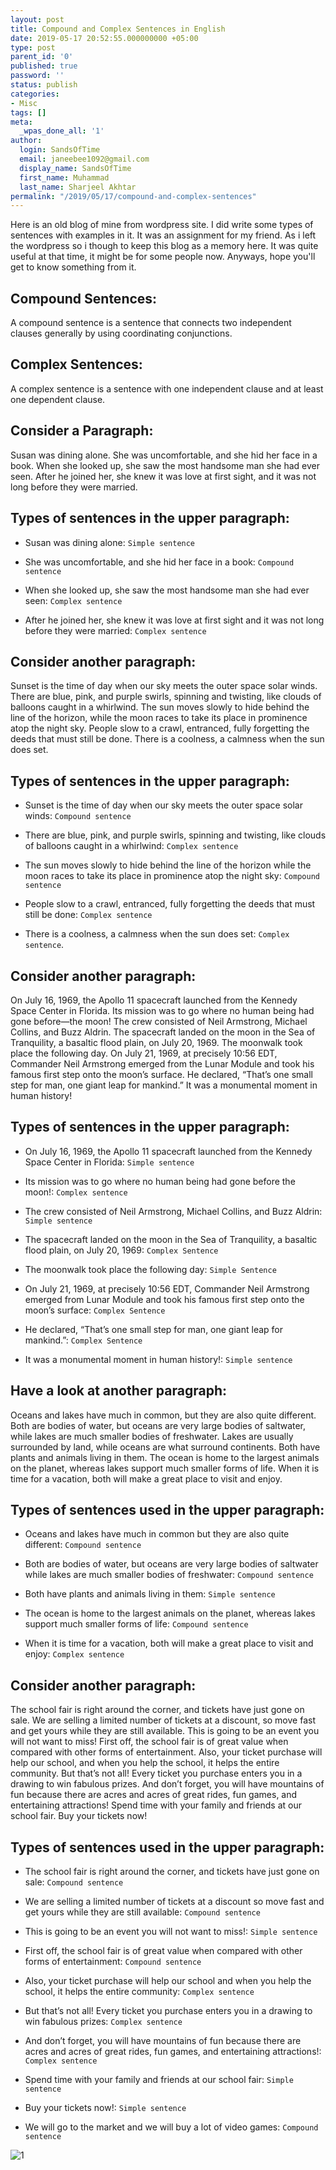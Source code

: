 ```yaml
---
layout: post
title: Compound and Complex Sentences in English
date: 2019-05-17 20:52:55.000000000 +05:00
type: post
parent_id: '0'
published: true
password: ''
status: publish
categories:
- Misc
tags: []
meta:
  _wpas_done_all: '1'
author:
  login: SandsOfTime
  email: janeebee1092@gmail.com
  display_name: SandsOfTime
  first_name: Muhammad
  last_name: Sharjeel Akhtar
permalink: "/2019/05/17/compound-and-complex-sentences"
---
```

Here is an old blog of mine from wordpress site. I did write some types of sentences with examples in it. It was an assignment for my friend. As i left the wordpress so i though to keep this blog as a memory here. It was quite useful at that time, it might be for some people now. Anyways, hope you'll get to know something from it.

## Compound Sentences:

A compound sentence is a sentence that connects two independent clauses generally by using coordinating conjunctions.

## Complex Sentences:

A complex sentence is a sentence with one independent clause and at least one dependent clause.

## Consider a Paragraph:

Susan was dining alone. She was uncomfortable, and she hid her face in a book. When she looked up, she saw the most handsome man she had ever seen. After he joined her, she knew it was love at first sight, and it was not long before they were married.

## Types of sentences in the upper paragraph:

* Susan was dining alone: `Simple sentence`

* She was uncomfortable, and she hid her face in a book: `Compound sentence`

* When she looked up, she saw the most handsome man she had ever seen: `Complex sentence`

* After he joined her, she knew it was love at first sight and it was not long before they were married: `Complex sentence`

## Consider another paragraph:

Sunset is the time of day when our sky meets the outer space solar winds. There are blue, pink, and purple swirls, spinning and twisting, like clouds of balloons caught in a whirlwind. The sun moves slowly to hide behind the line of the horizon, while the moon races to take its place in prominence atop the night sky. People slow to a crawl, entranced, fully forgetting the deeds that must still be done. There is a coolness, a calmness when the sun does set.

## Types of sentences in the upper paragraph:

* Sunset is the time of day when our sky meets the outer space solar winds: `Compound sentence`

* There are blue, pink, and purple swirls, spinning and twisting, like clouds of balloons caught in a whirlwind: `Complex sentence`

* The sun moves slowly to hide behind the line of the horizon while the moon races to take its place in prominence atop the night sky: `Compound sentence`

* People slow to a crawl, entranced, fully forgetting the deeds that must still be done: `Complex sentence`

* There is a coolness, a calmness when the sun does set: `Complex sentence`.

## Consider another paragraph:

On July 16, 1969, the Apollo 11 spacecraft launched from the Kennedy Space Center in Florida. Its mission was to go where no human being had gone before—the moon! The crew consisted of Neil Armstrong, Michael Collins, and Buzz Aldrin. The spacecraft landed on the moon in the Sea of Tranquility, a basaltic flood plain, on July 20, 1969. The moonwalk took place the following day. On July 21, 1969, at precisely 10:56 EDT, Commander Neil Armstrong emerged from the Lunar Module and took his famous first step onto the moon’s surface. He declared, “That’s one small step for man, one giant leap for mankind.” It was a monumental moment in human history!

## Types of sentences in the upper paragraph:

* On July 16, 1969, the Apollo 11 spacecraft launched from the Kennedy Space Center in Florida: `Simple sentence`

* Its mission was to go where no human being had gone before the moon!: `Complex sentence`

* The crew consisted of Neil Armstrong, Michael Collins, and Buzz Aldrin: `Simple sentence`

* The spacecraft landed on the moon in the Sea of Tranquility, a basaltic flood plain, on July 20, 1969: `Complex Sentence`

* The moonwalk took place the following day: `Simple Sentence`

* On July 21, 1969, at precisely 10:56 EDT, Commander Neil Armstrong emerged from Lunar Module and took his famous first step onto the moon’s surface: `Complex Sentence`

* He declared, “That’s one small step for man, one giant leap for mankind.”: `Complex Sentence`

* It was a monumental moment in human history!: `Simple sentence`

## Have a look at another paragraph:

Oceans and lakes have much in common, but they are also quite different. Both are bodies of water, but oceans are very large bodies of saltwater, while lakes are much smaller bodies of freshwater. Lakes are usually surrounded by land, while oceans are what surround continents. Both have plants and animals living in them. The ocean is home to the largest animals on the planet, whereas lakes support much smaller forms of life. When it is time for a vacation, both will make a great place to visit and enjoy.

## Types of sentences used in the upper paragraph:

* Oceans and lakes have much in common but they are also quite different: `Compound sentence`

* Both are bodies of water, but oceans are very large bodies of saltwater while lakes are much smaller bodies of freshwater: `Compound sentence`

* Both have plants and animals living in them: `Simple sentence`

* The ocean is home to the largest animals on the planet, whereas lakes support much smaller forms of life: `Compound sentence`

* When it is time for a vacation, both will make a great place to visit and enjoy: `Complex sentence`

## Consider another paragraph:

The school fair is right around the corner, and tickets have just gone on sale. We are selling a limited number of tickets at a discount, so move fast and get yours while they are still available. This is going to be an event you will not want to miss! First off, the school fair is of great value when compared with other forms of entertainment. Also, your ticket purchase will help our school, and when you help the school, it helps the entire community. But that’s not all! Every ticket you purchase enters you in a drawing to win fabulous prizes. And don’t forget, you will have mountains of fun because there are acres and acres of great rides, fun games, and entertaining attractions! Spend time with your family and friends at our school fair. Buy your tickets now!

## Types of sentences used in the upper paragraph:

* The school fair is right around the corner, and tickets have just gone on sale: `Compound sentence`

* We are selling a limited number of tickets at a discount so move fast and get yours while they are still available: `Compound sentence`

* This is going to be an event you will not want to miss!: `Simple sentence`

* First off, the school fair is of great value when compared with other forms of entertainment: `Compound sentence`

* Also, your ticket purchase will help our school and when you help the school, it helps the entire community: `Complex sentence`

* But that’s not all! Every ticket you purchase enters you in a drawing to win fabulous prizes: `Complex sentence`

* And don’t forget, you will have mountains of fun because there are acres and acres of great rides, fun games, and entertaining attractions!: `Complex sentence`

* Spend time with your family and friends at our school fair: `Simple sentence`

* Buy your tickets now!: `Simple sentence`

* We will go to the market and we will buy a lot of video games: `Compound sentence`

![1](/assets/images/clt/compound-and-complex-sentences/1.png)